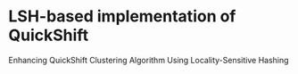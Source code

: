# LSH-based implementation of QuickShift 
Enhancing QuickShift Clustering Algorithm Using Locality-Sensitive Hashing
